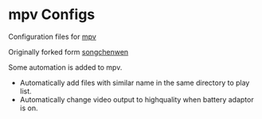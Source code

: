 # mpv Configs

Configuration files for [mpv](http://mpv.io)

Originally forked form [songchenwen](https://github.com/songchenwen/dotfiles/tree/master/mpv)

Some automation is added to mpv.

- Automatically add files with similar name in the same directory to play list.
- Automatically change video output to highquality when battery adaptor is on.

